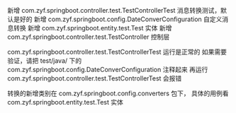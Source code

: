 新增 com.zyf.springboot.controller.test.TestControllerTest 消息转换测试，默认是好的
新增 com.zyf.springboot.config.DateConverConfiguration 自定义消息转换
新增 com.zyf.springboot.entity.test.Test 实体
新增 com.zyf.springboot.controller.test.TestController 控制层

com.zyf.springboot.controller.test.TestControllerTest 运行是正常的
如果需要验证，请把 test/java/ 下的 com.zyf.springboot.config.DateConverConfiguration 注释起来
再运行 com.zyf.springboot.controller.test.TestControllerTest 会报错

转换的新增类别在 com.zyf.springboot.config.converters 包下，
具体的用例看 com.zyf.springboot.entity.test.Test 实体